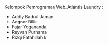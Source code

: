 Kelompok Pemrograman Web_Atlantis Laundry :
- Addly Badrul Jaman
- Aegner Bilik
- Fajar Yogananda
- Reyvan Purnama
- Rizqi Fatahillah k
